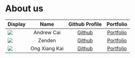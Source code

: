 # About us

Display |     Name      |            Github Profile            | Portfolio 
--------|:-------------:|:------------------------------------:|:---------:
![](https://via.placeholder.com/100.png?text=Photo) |   Andrew Cai   | [Github](https://github.com/andrewcai8) | [Portfolio](docs/team/andrewcai.md)
![](https://via.placeholder.com/100.png?text=Photo) |     Zenden     |  [Github](https://github.com/ZT712002)  | [Portfolio](team/zt712002.md)
![](https://via.placeholder.com/100.png?text=Photo) | Ong Xiang Kai  |  [Github](https://github.com/EggsKay)   | [Portfolio](team/eggskay.md)
